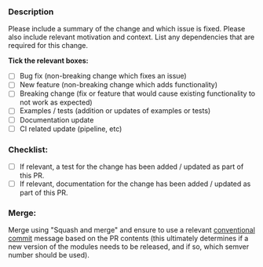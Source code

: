### Description

Please include a summary of the change and which issue is fixed. Please also include relevant motivation and context.
List any dependencies that are required for this change.

**Tick the relevant boxes:**
- [ ] Bug fix (non-breaking change which fixes an issue)
- [ ] New feature (non-breaking change which adds functionality)
- [ ] Breaking change (fix or feature that would cause existing functionality to not work as expected)
- [ ] Examples / tests (addition or updates of examples or tests)
- [ ] Documentation update
- [ ] CI related update (pipeline, etc)

### Checklist:

- [ ] If relevant, a test for the change has been added / updated as part of this PR.
- [ ] If relevant, documentation for the change has been added / updated as part of this PR.

### Merge:
Merge using "Squash and merge" and ensure to use a relevant [conventional commit](https://www.conventionalcommits.org/) message based on the PR contents (this ultimately determines if a new version of the modules needs to be released, and if so, which semver number should be used).
